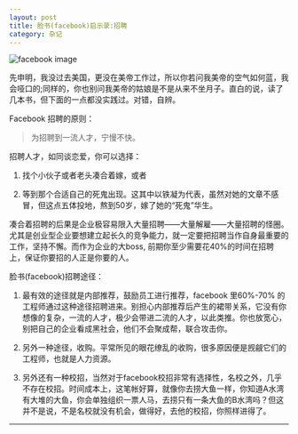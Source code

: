 ```yaml
---
layout: post
title: 脸书(facebook)启示录:招聘
category: 杂记
---
```


![facebook image](http://i2.tietuku.com/d1256ef14b8fb171.jpg)

先申明，我没过去美国，更没在美帝工作过，所以你若问我美帝的空气如何蓝，我会哑口的;同样的，你也别问我美帝的姑娘是不是从来不坐月子。直白的说，读了几本书，但下面的一点都没实践过。对错，自辨。

Facebook 招聘的原则：

>为招聘到一流人才，宁慢不快。

招聘人才，如同谈恋爱，你可以选择：

1. 找个小伙子或者老头凑合着嫁，或者

2. 等到那个合适自己的死鬼出现。这其中以铁凝为代表，虽然对她的文章不感冒，但这点五体投地，熬到50岁，嫁了她的“死鬼”华生。

凑合着招聘的后果是企业极容易限入大量招聘——大量解雇——大量招聘的怪圈。尤其是创业型企业要想建立起长久的竞争能力，就一定要把招聘当作自身最重要的工作，坚持不懈。而作为企业的大boss, 前期你至少需要花40%的时间在招聘上，保证你要招的人正是你要的人。

脸书(facebook)招聘途径：

1. 最有效的途径就是内部推荐，鼓励员工进行推荐，facebook 里60%-70% 的工程师通过这种途径招聘进来。别担心内部推荐后产生的裙带关系，它没有你想像的复杂，一流的人才，极少会带进二流的人才，以此类推。你也放宽心，别把自己的企业看成黑社会，他们不会聚成帮，联合攻击你。

2. 另外一种途径，收购。平常所见的眼花缭乱的收购，很多原因便是觊觎它们的工程师，也就是人力资源。

3. 另外还有一种校招，当然对于facebook校招非常有选择性，名校之外，几乎不存在校招。时间成本上，这笔帐好算，就像你去捞大鱼一样，你知道A水湾有大堆的大鱼，你会单独组织一票人马，去捞只有一条大鱼的B水湾吗？但这并不是说，不是名校就没有机会，做得好，去他的校招，你照样进得了。

***
